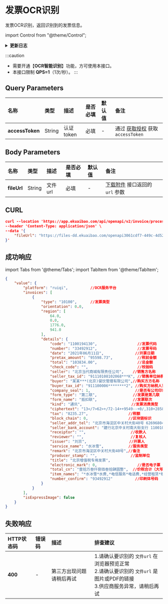 # 发票OCR识别

发票OCR识别，返回识别到的发票信息。

import Control from "@theme/Control";

<Control
method="POST"
url="/api/openapi/v2/invoice/processImageByFileUrl"
/>

<details>
  <summary><b>更新日志</b></summary>
  <div>

- [**1.22.0**](/updateLog/update-log#1220)
  - 🆕 新增了本接口。

</div>
</details>

:::caution
- 需要开通【**OCR智能识别**】功能，方可使用本接口。
- 本接口限制 **QPS=1**（1次/秒）。
:::

## Query Parameters

| 名称 | 类型 | 描述 | 是否必填 | 默认值 | 备注 |
| :--- | :--- | :--- | :--- |:--- | :--- |
| **accessToken** | String | 认证token | 必填 | - | 通过 [获取授权](/docs/open-api/getting-started/auth) 获取 `accessToken` |

## Body Parameters

| 名称 | 类型      | 描述       | 是否必填 | 默认值  | 备注                                                                    |
| :--- |:--------|:---------|:-----|:-----|:----------------------------------------------------------------------|
| **fileUrl**  | String  | 文件url    | 必填   | -    | [下载附件](/docs/open-api/attachment/attachment-download) 接口返回的 `url` 参数  |

## CURL
```json
curl --location 'https://app.ekuaibao.com/api/openapi/v2/invoice/processImageByFileUrl?accessToken=ID01rqNsJlsk4K%3ATdk3tgber501v0' \
--header 'Content-Type: application/json' \
--data '{
    "fileUrl": "https://files-dd.ekuaibao.com/openapi3061cdf7-449c-4d52-83a7-dd73a7f74e79-%E5%8F%91%E7%A5%A81.png?Expires=1690925436&OSSAccessKeyId=STS.NTk4Qd6D5Si4Fy5W7yFqJK7Lv&Signature=QXGajJkJQjaiwny%2BgtvhzQZ%2F9bo%3D&security-token=CAIS8AF1q6Ft5B2yfSjIr5fef%2BvQ25sU5KvfRF%2BEszcsSv5mpPLnlDz2IHlPdHZhBekYtPszmW9Z6%2FsdlqF%2BSIJETEbNapOrThCDDlrzDbDasumZsJYm6vT8a0XxZjf%2F2MjNGZabKPrWZvaqbX3diyZ32sGUXD6%2BXlujQ%2Fbr4NwdGbZxZASjaidcD9p7PxZrrNRgVUHcLvGwKBXn8AGyZQhKwlMk1zojtf7lmpTMtUuE0ALAp7VL99irEP%2BNdNJxOZpzadCx0dFte7DJuCwqsEERpPgn0PUao2ib447MXgQO%2BXScOu%2FT6cZ0MBRpwUXA2EKANZEagAFJeoysR1d2IMxf%2FqMDvCkfUEmWjoYAjq6O9D2uvHFEE7U8MStoQ7nzmrYem7x16yKGDP6K0nY8dkiBNYXIjH%2FNRdzmGMdnR7wK%2BG%2BMs1HDwzKRDeCh7kp5LNQMXvPyk7YrFLLQJPPocIgi6qm%2BnsZQBTGXRScd5axdFgwYHFCfzw%3D%3D"
}'
```

## 成功响应

import Tabs from '@theme/Tabs';
import TabItem from '@theme/TabItem';

<Tabs>
<TabItem value="增值税发票" label="增值税发票" default>

```json
{
    "value": {
        "platform": "ruiqi",          //OCR服务平台
        "invoices": [
            {
                "type": "10100",      //发票类型
                "orientation": 0.0,
                "region": [
                    64.0,
                    0.0,
                    1776.0,
                    941.0
                ],
                "details": {
                    "code": "1100194130",                  //发票代码
                    "number": "33492912",                  //发票号码
                    "date": "2021年06月11日",              //开票日期
                    "pretax_amount": "95598.73",           //税前金额
                    "total": "103834.00",                  //总金额
                    "check_code": "",                      //校验码
                    "seller": "北京当代商城有限责任公司",    //销售方名称
                    "seller_tax_id": "91110108102068***K", //销售单位纳税人识别号
                    "buyer": "某某***(北京)餐饮管理有限公司",//购买方方名称
                    "buyer_tax_id": "911100006********2", //购买方纳税人识别号
                    "company_seal": 1,                    //是否有公司印章（0：没有； 1： 有）
                    "form_type": "第二联",                //发票是第几联
                    "form_name": "抵扣联",                //发票联次
                    "kind": "通讯",                      //发票消费类型
                    "ciphertext": "13</7>62>+/72-14++9549--+0/,310+2858/-/>99+215023>/>02+,21*<07432<9>1*/+0-158+954>>,9+*/532+2438*+97*>+2/>10+1/",//密码区,四行密码,每行以逗号隔开
                    "tax": "8235.27",                  //税额
                    "block_chain": 0,                  //区块链标识
                    "seller_addr_tel": "北京市海淀区中关村大街40号 62696804",              //销售方地址电话
                    "seller_bank_account": "建行北京中关村南大街支行 11001018300056000137",//销售方开户行及账号
                    "receiptor": "",                    //收款人
                    "reviewer": "",                     //复核人
                    "issuer": "刘京",                   //开票人
                    "service_name": "水冰雪",           //服务类型
                    "remark": "北京市海淀区中关村大街40号",//备注
                    "producer_stamp": "",               //监制单位
                    "title": "北京增值税专用发票",
                    "electronic_mark": 0,                  //是否电子票
                    "total_cn": "壹拾万叁仟捌佰叁拾肆圆整",  //价税合计（大写）
                    "item_names": "*水冰雪*水费,*电信服务*电话费,*经营租赁*租金,*企业管理服务*管理费",//项目名称
                    "number_confirm": "93492912"          //印刷体号码
                }
            }
        ],
        "isExpressImage": false
    }
}
```
</TabItem>
</Tabs>

## 失败响应

| HTTP状态码 | 错误码 | 描述 | 排查建议                                                                            |
| :--- | :--- | :--- |:--------------------------------------------------------------------------------|
| **400** | - | 第三方出现问题请稍后再试 | 1.请确认要识别的 `文件url` 在浏览器预览正常<br/>2.请确认要识别的 `文件url` 是图片或PDF的链接<br/>3.供应商服务异常，请稍后再试 | 






